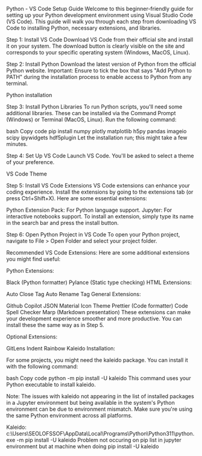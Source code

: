 Python - VS Code Setup Guide
Welcome to this beginner-friendly guide for setting up your Python development environment using Visual Studio Code (VS Code). This guide will walk you through each step from downloading VS Code to installing Python, necessary extensions, and libraries.

Step 1: Install VS Code
Download VS Code from their official site and install it on your system. The download button is clearly visible on the site and corresponds to your specific operating system (Windows, MacOS, Linux).

Step 2: Install Python
Download the latest version of Python from the official Python website. Important: Ensure to tick the box that says "Add Python to PATH" during the installation process to enable access to Python from any terminal.

Python installation

Step 3: Install Python Libraries
To run Python scripts, you'll need some additional libraries. These can be installed via the Command Prompt (Windows) or Terminal (MacOS, Linux). Run the following command:

bash
Copy code
pip install numpy plotly matplotlib h5py pandas imageio scipy ipywidgets hdf5plugin
Let the installation run; this might take a few minutes.

Step 4: Set Up VS Code
Launch VS Code. You'll be asked to select a theme of your preference.

VS Code Theme

Step 5: Install VS Code Extensions
VS Code extensions can enhance your coding experience. Install the extensions by going to the extensions tab (or press Ctrl+Shift+X). Here are some essential extensions:

Python Extension Pack: For Python language support.
Jupyter: For interactive notebooks support.
To install an extension, simply type its name in the search bar and press the install button.

Step 6: Open Python Project in VS Code
To open your Python project, navigate to File > Open Folder and select your project folder.

Recommended VS Code Extensions:
Here are some additional extensions you might find useful:

Python Extensions:

Black (Python formatter)
Pylance (Static type checking)
HTML Extensions:

Auto Close Tag
Auto Rename Tag
General Extensions:

Github Copilot
JSON
Material Icon Theme
Prettier (Code formatter)
Code Spell Checker
Marp (Markdown presentation)
These extensions can make your development experience smoother and more productive. You can install these the same way as in Step 5.

Optional Extensions:

GitLens
Indent Rainbow
Kaleido Installation:

For some projects, you might need the kaleido package. You can install it with the following command:

bash
Copy code
python -m pip install -U kaleido
This command uses your Python executable to install kaleido.

Note: The issues with kaleido not appearing in the list of installed packages in a Jupyter environment but being available in the system's Python environment can be due to environment mismatch. Make sure you're using the same Python environment across all platforms.

Kaleido: c:\Users\SEOLOFSSOF\AppData\Local\Programs\Python\Python311\python.exe -m pip install -U kaleido
Problem not occuring on pip list in jupyter environment but at machine when doing pip install -U kaleido
